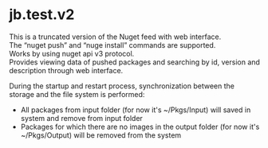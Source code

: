 # jb.test.v2
This is a truncated version of the Nuget feed with web interface.  
The “nuget push” and “nuge install” commands are supported.  
Works by using nuget api v3 protocol.  
Provides viewing data of pushed packages and searching by id, version and description through web interface.    

During the startup and restart process, synchronization between the storage and the file system is performed:  
* All packages from input folder (for now it's ~/Pkgs/Input) will saved in system and remove from input folder  
* Packages for which there are no images in the output folder (for now it's ~/Pkgs/Output)  will be removed from the system  
